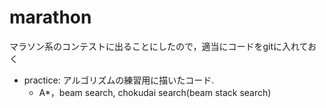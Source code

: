 # marathon
マラソン系のコンテストに出ることにしたので，適当にコードをgitに入れておく

* practice: アルゴリズムの練習用に描いたコード.
	+ A\*，beam search, chokudai search(beam stack search) 
